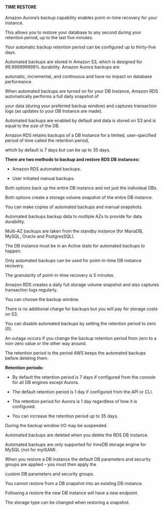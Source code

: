 #### TIME RESTORE


Amazon Aurora’s backup capability enables point-in-time recovery for your instance.


This allows you to restore your database to any second during your retention period, up to the last five minutes.


Your automatic backup retention period can be configured up to thirty-five days.


Automated backups are stored in Amazon S3, which is designed for 99.999999999% durability. Amazon Aurora backups are

automatic, incremental, and continuous and have no impact on database performance.


When automated backups are turned on for your DB Instance, Amazon RDS automatically performs a full daily snapshot of

your data (during your preferred backup window) and captures transaction logs (as updates to your DB Instance are made).


Automated backups are enabled by default and data is stored on S3 and is equal to the size of the DB.


Amazon RDS retains backups of a DB Instance for a limited, user-specified period of time called the retention period,

which by default is 7 days but can be up to 35 days.


**There are two methods to backup and restore RDS DB instances:**


- Amazon RDS automated backups.

- User initiated manual backups.


Both options back up the entire DB instance and not just the individual DBs.


Both options create a storage volume snapshot of the entire DB instance.


You can make copies of automated backups and manual snapshots.


Automated backups backup data to multiple AZs to provide for data durability.


Multi-AZ backups are taken from the standby instance (for MariaDB, MySQL, Oracle and PostgresSQL).


The DB instance must be in an Active state for automated backups to happen.


Only automated backups can be used for point-in-time DB instance recovery.


The granularity of point-in-time recovery is 5 minutes.


Amazon RDS creates a daily full storage volume snapshot and also captures transaction logs regularly.


You can choose the backup window.


There is no additional charge for backups but you will pay for storage costs on S3.


You can disable automated backups by setting the retention period to zero (0).


An outage occurs if you change the backup retention period from zero to a non-zero value or the other way around.


The retention period is the period AWS keeps the automated backups before deleting them.


**Retention periods:**


- By default the retention period is 7 days if configured from the console for all DB engines except Aurora.

- The default retention period is 1 day if configured from the API or CLI.

- The retention period for Aurora is 1 day regardless of how it is configured.

- You can increase the retention period up to 35 days.


During the backup window I/O may be suspended.


Automated backups are deleted when you delete the RDS DB instance.


Automated backups are only supported for InnoDB storage engine for MySQL (not for myISAM).


When you restore a DB instance the default DB parameters and security groups are applied – you must then apply the

custom DB parameters and security groups.


You cannot restore from a DB snapshot into an existing DB instance.


Following a restore the new DB instance will have a new endpoint.


The storage type can be changed when restoring a snapshot.

